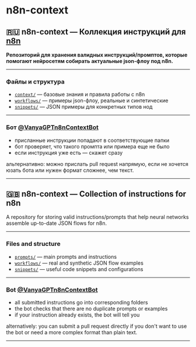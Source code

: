 # n8n-context

## 🇷🇺 n8n-context — Коллекция инструкций для [n8n](https://n8n.io)

**Репозиторий для хранения валидных инструкций/промптов, которые помогают нейросетям собирать актуальные json-флоу под n8n.**

---

### Файлы и структура

* [`context/`](https://github.com/VanyaGPT/n8n-context/tree/main/context) — базовые знания и правила работы с n8n
* [`workflows/`](https://github.com/VanyaGPT/n8n-context/tree/main/workflows) — примеры json-флоу, реальные и синтетические
* [`snippets/`](https://github.com/VanyaGPT/n8n-context/tree/main/snippets) — JSON примеры для конкретных типов нод

---

### Бот [@VanyaGPTn8nContextBot](https://t.me/VanyaGPTn8nContextBot)

* присланные инструкции попадают в соответствующие папки
* бот проверяет, что такого промпта или примера еще не было
* если инструкция уже есть — скажет сразу

альтернативно: можно прислать pull request напрямую, если не хочется юзать бота или нужен формат сложнее, чем текст.

---

## 🇬🇧 n8n-context — Collection of instructions for n8n

A repository for storing valid instructions/prompts that help neural networks assemble up-to-date JSON flows for n8n.

---

### Files and structure

* [`prompts/`](https://github.com/VanyaGPT/n8n-context/tree/main/prompts) — main prompts and instructions
* [`workflows/`](https://github.com/VanyaGPT/n8n-context/tree/main/workflows) — real and synthetic JSON flow examples
* [`snippets/`](https://github.com/VanyaGPT/n8n-context/tree/main/snippets) — useful code snippets and configurations

---

### Bot [@VanyaGPTn8nContextBot](https://t.me/VanyaGPTn8nContextBot)

* all submitted instructions go into corresponding folders
* the bot checks that there are no duplicate prompts or examples
* if your instruction already exists, the bot will tell you

alternatively: you can submit a pull request directly if you don't want to use the bot or need a more complex format than plain text.

---